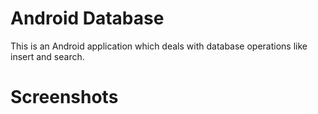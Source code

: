 # Android Database
This is an Android application which deals with database operations like insert and search.
# Screenshots

